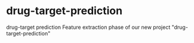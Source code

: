 # drug-target-prediction
drug-target prediction
Feature extraction phase of our new project "drug-target-prediction"

